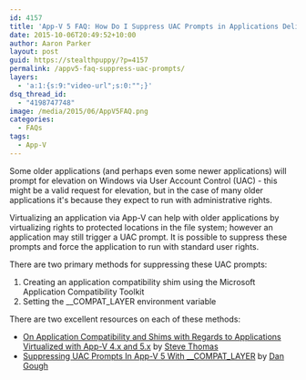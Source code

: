 ```yaml
---
id: 4157
title: 'App-V 5 FAQ: How Do I Suppress UAC Prompts in Applications Delivered with App-V?'
date: 2015-10-06T20:49:52+10:00
author: Aaron Parker
layout: post
guid: https://stealthpuppy/?p=4157
permalink: /appv5-faq-suppress-uac-prompts/
layers:
  - 'a:1:{s:9:"video-url";s:0:"";}'
dsq_thread_id:
  - "4198747748"
image: /media/2015/06/AppV5FAQ.png
categories:
  - FAQs
tags:
  - App-V
---
```

Some older applications (and perhaps even some newer applications) will prompt for elevation on Windows via User Account Control (UAC) - this might be a valid request for elevation, but in the case of many older applications it's because they expect to run with administrative rights.

Virtualizing an application via App-V can help with older applications by virtualizing rights to protected locations in the file system; however an application may still trigger a UAC prompt. It is possible to suppress these prompts and force the application to run with standard user rights.

There are two primary methods for suppressing these UAC prompts:

  1. Creating an application compatibility shim using the Microsoft Application Compatibility Toolkit
  2. Setting the _\_COMPAT\_LAYER environment variable

There are two excellent resources on each of these methods:

  * [On Application Compatibility and Shims with Regards to Applications Virtualized with App-V 4.x and 5.x](http://blogs.technet.com/b/gladiatormsft/archive/2013/10/09/app-v-on-application-compatibility-and-shims-with-regards-to-applications-virtualized-with-app-v-4-x-and-5-x.aspx) by [Steve Thomas](https://twitter.com/madvirtualizer)
  * [Suppressing UAC Prompts In App-V 5 With _\_COMPAT\_LAYER](http://packageology.com/2014/08/supressing-uac-prompts-in-appv5-with-compat-layer/) by [Dan Gough](https://twitter.com/packageologist)